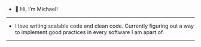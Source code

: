 - 👋 Hi, I’m Michael!
* * *

- I love writing scalable code and clean code. Currently figuring out a way to implement good practices in every software I am apart of.

* * *

